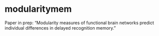 # modularitymem

Paper in prep: “Modularity measures of functional brain networks predict individual differences in delayed recognition memory.” 
